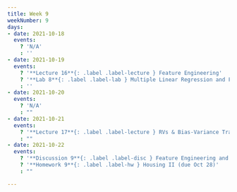 ```yaml
---
title: Week 9
weekNumber: 9
days:
- date: 2021-10-18
  events:
    ? 'N/A'
    : ''
- date: 2021-10-19
  events:
    ? '**Lecture 16**{: .label .label-lecture } Feature Engineering'
    ? '**Lab 8**{: .label .label-lab } Multiple Linear Regression and Feature Engineering (due Oct 19)'
    : ''
- date: 2021-10-20
  events:
    ? 'N/A'
    : ""
- date: 2021-10-21
  events:
    ? '**Lecture 17**{: .label .label-lecture } RVs & Bias-Variance Tradeoff'
    : ""
- date: 2021-10-22
  events:
    ? '**Discussion 9**{: .label .label-disc } Feature Engineering and RVs'
    ? '**Homework 9**{: .label .label-hw } Housing II (due Oct 28)'
    : ""

---
```

